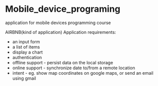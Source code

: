 # Mobile_device_programing

application for mobile devices programming course

AIRBNB(kind of application)
Application requirements:

- an input form
- a list of items
- display a chart
- authentication
- offline support - persist data on the local storage
- online support - synchronize date to/from a remote location
- intent - eg. show map coordinates on google maps, or send 
an email using gmail



